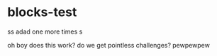 # blocks-test
ss
adad
one more times
s

oh boy does this work?
do we get pointless challenges?
pewpewpew
